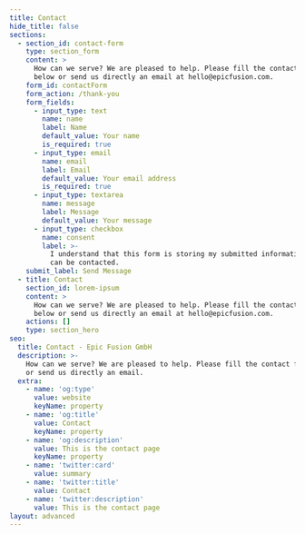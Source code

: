 ```yaml
---
title: Contact
hide_title: false
sections:
  - section_id: contact-form
    type: section_form
    content: >
      How can we serve? We are pleased to help. Please fill the contact form
      below or send us directly an email at hello@epicfusion.com.
    form_id: contactForm
    form_action: /thank-you
    form_fields:
      - input_type: text
        name: name
        label: Name
        default_value: Your name
        is_required: true
      - input_type: email
        name: email
        label: Email
        default_value: Your email address
        is_required: true
      - input_type: textarea
        name: message
        label: Message
        default_value: Your message
      - input_type: checkbox
        name: consent
        label: >-
          I understand that this form is storing my submitted information so I
          can be contacted.
    submit_label: Send Message
  - title: Contact
    section_id: lorem-ipsum
    content: >
      How can we serve? We are pleased to help. Please fill the contact form
      below or send us directly an email at hello@epicfusion.com.
    actions: []
    type: section_hero
seo:
  title: Contact - Epic Fusion GmbH
  description: >-
    How can we serve? We are pleased to help. Please fill the contact form below
    or send us directly an email.
  extra:
    - name: 'og:type'
      value: website
      keyName: property
    - name: 'og:title'
      value: Contact
      keyName: property
    - name: 'og:description'
      value: This is the contact page
      keyName: property
    - name: 'twitter:card'
      value: summary
    - name: 'twitter:title'
      value: Contact
    - name: 'twitter:description'
      value: This is the contact page
layout: advanced
---
```


